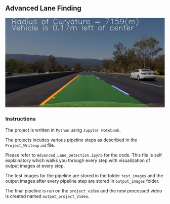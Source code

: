 ## Advanced Lane Finding
![Lanes Image](./examples/example_output.jpg) 

### Instructions

The project is written in `Python` using `Jupyter Notebook`. 

The projects incudes various pipeline steps as described in the `Project_Writeup.md` file.

Please refer to `Advanced_Lane_Detection.ipynb` for the code. This file is self explainatory which walks you through every step with visualization of output images at every step.

The test images for the pipeline are stored in the folder `test_images` and the output images after every pipeline step are stored in `output_images` folder.

The final pipeline is run on the `project_video` and the new processed video is created named `output_project_Video`.
